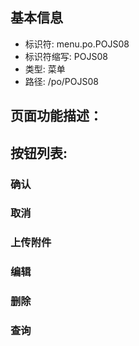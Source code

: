 
## 基本信息

- 标识符: menu.po.POJS08
- 标识符缩写: POJS08
- 类型: 菜单
- 路径: /po/POJS08

## 页面功能描述：





## 按钮列表:


### 确认



### 取消



### 上传附件



### 编辑



### 删除



### 查询



